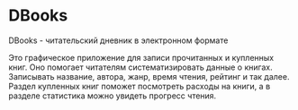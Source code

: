 # DBooks
DBooks - читательский дневник в электронном формате
<p> Это графическое приложение для записи прочитанных и купленных книг. Оно помогает читателям систематизировать данные о книгах. Записывать название, автора, жанр, время чтения, рейтинг и так далее. Раздел купленных книг поможет посмотреть расходы на книги, а в разделе статистика можно увидеть прогресс чтения.
